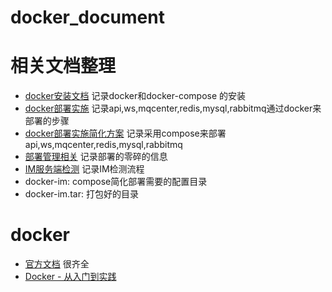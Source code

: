 docker_document
=========

相关文档整理
=========
* [docker安装文档](./docker安装文档.md)  记录docker和docker-compose 的安装
* [docker部署实施](./docker部署实施.md)  记录api,ws,mqcenter,redis,mysql,rabbitmq通过docker来部署的步骤
* [docker部署实施简化方案](./docker部署实施简化方案.md)  记录采用compose来部署api,ws,mqcenter,redis,mysql,rabbitmq
* [部署管理相关](./部署管理相关.md)  记录部署的零碎的信息
* [IM服务端检测](./IM服务端检测.doc)  记录IM检测流程
* docker-im: compose简化部署需要的配置目录
* docker-im.tar: 打包好的目录


docker
=======
* [官方文档](https://docs.docker.com/engine/understanding-docker/)  很齐全
* [Docker - 从入门到实践](https://yeasy.gitbooks.io/docker_practice/content/install/centos.html)